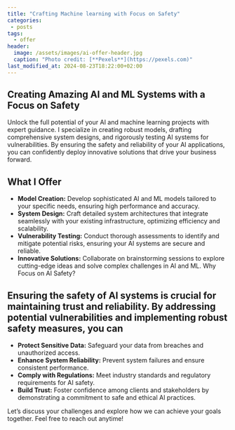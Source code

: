 ```yaml
---
title: "Crafting Machine learning with Focus on Safety"
categories:
 - posts
tags:
  - offer
header:
  image: /assets/images/ai-offer-header.jpg
  caption: "Photo credit: [**Pexels**](https://pexels.com)"
last_modified_at: 2024-08-23T18:22:00+02:00
---
```


## Creating Amazing AI and ML Systems with a Focus on Safety

Unlock the full potential of your AI and machine learning projects with expert guidance. I specialize in creating robust models, drafting comprehensive system designs, and rigorously testing AI systems for vulnerabilities. By ensuring the safety and reliability of your AI applications, you can confidently deploy innovative solutions that drive your business forward.

## What I Offer

- **Model Creation:** Develop sophisticated AI and ML models tailored to your specific needs, ensuring high performance and accuracy.
- **System Design:** Craft detailed system architectures that integrate seamlessly with your existing infrastructure, optimizing efficiency and scalability.
- **Vulnerability Testing:** Conduct thorough assessments to identify and mitigate potential risks, ensuring your AI systems are secure and reliable.
- **Innovative Solutions:** Collaborate on brainstorming sessions to explore cutting-edge ideas and solve complex challenges in AI and ML.
Why Focus on AI Safety?

## Ensuring the safety of AI systems is crucial for maintaining trust and reliability. By addressing potential vulnerabilities and implementing robust safety measures, you can

- **Protect Sensitive Data:** Safeguard your data from breaches and unauthorized access.
- **Enhance System Reliability:** Prevent system failures and ensure consistent performance.
- **Comply with Regulations:** Meet industry standards and regulatory requirements for AI safety.
- **Build Trust:** Foster confidence among clients and stakeholders by demonstrating a commitment to safe and ethical AI practices.

Let’s discuss your challenges and explore how we can achieve your goals together. Feel free to reach out anytime!